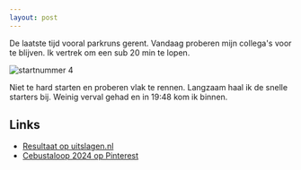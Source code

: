 ```yaml
---
layout: post
---
```


De laatste tijd vooral parkruns gerent. Vandaag proberen mijn collega's voor te blijven. Ik vertrek om een sub 20 min te lopen.

![startnummer 4](https://i.pinimg.com/originals/23/9a/18/239a18b921b28ca64f8b473f822c654c.jpg)

Niet te hard starten en proberen vlak te rennen. Langzaam haal ik de snelle starters bij. Weinig verval gehad en in 19:48 kom ik binnen. 

## Links

* [Resultaat op uitslagen.nl](https://uitslagen.nl/uitslag?id=2024051600482&tl=nl&zk=eric+tummers)
* [Cebustaloop 2024 op Pinterest](https://nl.pinterest.com/erictummers/cebustaloop-2024/)
